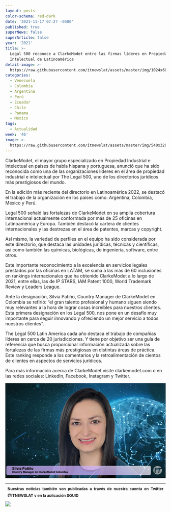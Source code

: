 ```yaml
---
layout: posts
color-schema: red-dark
date: '2021-11-17 07:27 -0500'
published: true
superNews: false
superArticle: false
year: '2021'
title: >-
  Legal 500 reconoce a ClarkeModet entre las firmas líderes en Propiedad
  Intelectual de Latinoamérica
detail-image: >-
  https://raw.githubusercontent.com/itnewslat/assets/master/img/1024x680/Silvia-Patino-g.jpg
categories:
  - Venezuela
  - Colombia
  - Argentina
  - Perú
  - Ecuador
  - Chile
  - Panama
  - Mexico
tags:
  - Actualidad
week: '46'
image: >-
  https://raw.githubusercontent.com/itnewslat/assets/master/img/540x320/Silvia-Patino-p.jpg
---
```

ClarkeModet, el mayor grupo especializado en Propiedad Industrial e Intelectual en países de habla hispana y portuguesa, anunció que ha sido reconocida como una de las organizaciones líderes en el área de propiedad industrial e intelectual por The Legal 500, uno de los directorios jurídicos más prestigiosos del mundo.

En la edición más reciente del directorio en Latinoamérica 2022, se destacó el trabajo de la organización en los países como: Argentina, Colombia, México y Perú.

Legal 500 señaló las fortalezas de ClarkeModet en su amplia cobertura internacional actualmente conformada por más de 25 oficinas en Latinoamérica y Europa. También destacó la cartera de clientes internacionales y las destrezas en el área de patentes, marcas y copyright.

Así mismo, la variedad de perfiles en el equipo ha sido considerada por este directorio, que destaca las unidades jurídicas, técnicas y científicas, así como también las químicas, biológicas, de ingeniería, software, entre otros.

Este importante reconocimiento a la excelencia en servicios legales prestados por las oficinas en LATAM, se suma a las más de 60 inclusiones en rankings internacionales que ha obtenido ClarkeModet a lo largo de 2021, entre ellas, las de IP STARS, IAM Patent 1000, World Trademark Review y Leaders League.

Ante la designación, Silvia Patiño, Country Manager de ClarkeModet en Colombia se refirió: “el gran talento profesional y humano siguen siendo muy relevantes a la hora de lograr cosas increíbles para nuestros clientes. Esta primera designación en los Legal 500, nos pone en un desafío muy importante para seguir innovando y ofreciendo un mejor servicio a todos nuestros clientes”. 

The Legal 500 Latin America cada año destaca el trabajo de compañías líderes en cerca de 20 jurisdicciones. Y tiene por objetivo ser una guía de referencia que busca proporcionar información actualizada sobre las fortalezas de las firmas más prestigiosas en distintas áreas de práctica. Este ranking responde a los comentarios y la retroalimentación de cientos de clientes en aspectos de servicios jurídicos.

Para más información acerca de ClarkeModet visite clarkemodet.com o en las redes sociales: LinkedIn, Facebook, Instagram y Twitter.

![](https://raw.githubusercontent.com/itnewslat/assets/master/img/540x320/Silvia-Patino-p.jpg)

<table style="height: 42px;" width="569">
<tbody>
<tr>
<td style="text-align: justify;"><sub><strong>Nuestras noticias también son publicadas a través de nuestra cuenta en Twitter <a href="https://twitter.com/itnewslat?lang=es">@ITNEWSLAT</a> y en la aplicación <a href="https://squidapp.co/en/">SQUID</a></strong></sub></td>
</tr>
</tbody>
</table>

<img src="https://tracker.metricool.com/c3po.jpg?hash=56f88a41e39ab42c063cc51676587a04"/>